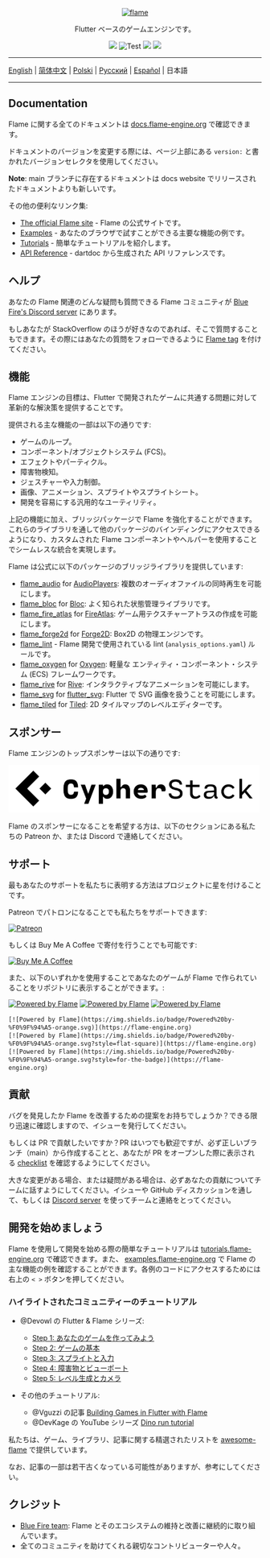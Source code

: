 <p align="center">
  <a href="https://flame-engine.org">
    <img alt="flame" width="200px" src="https://user-images.githubusercontent.com/6718144/101553774-3bc7b000-39ad-11eb-8a6a-de2daa31bd64.png">
  </a>
</p>

<p align="center">
Flutter ベースのゲームエンジンです。
</p>

<p align="center">
  <a title="Pub" href="https://pub.dev/packages/flame" ><img src="https://img.shields.io/pub/v/flame.svg?style=popout" /></a>
  <img src="https://github.com/flame-engine/flame/workflows/cicd/badge.svg?branch=main&event=push" alt="Test" />
  <a title="Discord" href="https://discord.gg/pxrBmy4" ><img src="https://img.shields.io/discord/509714518008528896.svg" /></a>
  <a title="Melos" href="https://github.com/invertase/melos"><img src="https://img.shields.io/badge/maintained%20with-melos-f700ff.svg"/></a>
</p>

---

[English](/README.md) | [简体中文](/i18n/README-ZH.md) | [Polski](/i18n/README-PL.md) | [Русский](/i18n/README-RU.md) | [Español](/i18n/README-ES.md) | 日本語

---

## Documentation

Flame に関する全てのドキュメントは [docs.flame-engine.org](https://docs.flame-engine.org/) で確認できます。

ドキュメントのバージョンを変更する際には、ページ上部にある `version:` と書かれたバージョンセレクタを使用してください。

**Note**: main ブランチに存在するドキュメントは docs website でリリースされたドキュメントよりも新しいです。

その他の便利なリンク集:

- [The official Flame site](https://flame-engine.org/) - Flame の公式サイトです。
- [Examples](https://examples.flame-engine.org/) - あなたのブラウザで試すことができる主要な機能の例です。
- [Tutorials](https://tutorials.flame-engine.org/) - 簡単なチュートリアルを紹介します。
- [API Reference](https://pub.dev/documentation/flame/latest/) - dartdoc から生成された API リファレンスです。

## ヘルプ

あなたの Flame 関連のどんな疑問も質問できる Flame コミュニティが [Blue Fire's Discord server](https://discord.gg/5unKpdQD78) にあります。

もしあなたが StackOverflow のほうが好きなのであれば、そこで質問することもできます。その際にはあなたの質問をフォローできるように [Flame tag](https://stackoverflow.com/questions/tagged/flame) を付けてください。

## 機能

Flame エンジンの目標は、Flutter で開発されたゲームに共通する問題に対して革新的な解決策を提供することです。

提供される主な機能の一部は以下の通りです:

- ゲームのループ。
- コンポーネント/オブジェクトシステム (FCS)。
- エフェクトやパーティクル。
- 障害物検知。
- ジェスチャーや入力制御。
- 画像、アニメーション、スプライトやスプライトシート。
- 開発を容易にする汎用的なユーティリティ。

上記の機能に加え、ブリッジパッケージで Flame を強化することができます。これらのライブラリを通して他のパッケージのバインディングにアクセスできるようになり、カスタムされた Flame コンポーネントやヘルパーを使用することでシームレスな統合を実現します。

Flame は公式に以下のパッケージのブリッジライブラリを提供しています:

- [flame_audio](https://github.com/flame-engine/flame/tree/main/packages/flame_audio) for
  [AudioPlayers](https://github.com/bluefireteam/audioplayers): 複数のオーディオファイルの同時再生を可能にします。
- [flame_bloc](https://github.com/flame-engine/flame/tree/main/packages/flame_bloc) for
  [Bloc](https://github.com/felangel/bloc): よく知られた状態管理ライブラリです。
- [flame_fire_atlas](https://github.com/flame-engine/flame/tree/main/packages/flame_fire_atlas) for
  [FireAtlas](https://github.com/flame-engine/fire-atlas): ゲーム用テクスチャーアトラスの作成を可能にします。
- [flame_forge2d](https://github.com/flame-engine/flame/tree/main/packages/flame_forge2d) for
  [Forge2D](https://github.com/flame-engine/forge2d): Box2D の物理エンジンです。
- [flame_lint](https://github.com/flame-engine/flame/tree/main/packages/flame_lint) -
  Flame 開発で使用されている lint (`analysis_options.yaml`) ルールです。
- [flame_oxygen](https://github.com/flame-engine/flame/tree/main/packages/flame_oxygen) for
  [Oxygen](https://github.com/flame-engine/oxygen): 軽量な エンティティ・コンポーネント・システム (ECS) フレームワークです。
- [flame_rive](https://github.com/flame-engine/flame/tree/main/packages/flame_rive) for
  [Rive](https://rive.app/): インタラクティブなアニメーションを可能にします。
- [flame_svg](https://github.com/flame-engine/flame/tree/main/packages/flame_svg) for
  [flutter_svg](https://github.com/dnfield/flutter_svg): Flutter で SVG 画像を扱うことを可能にします。
- [flame_tiled](https://github.com/flame-engine/flame/tree/main/packages/flame_tiled) for
  [Tiled](https://www.mapeditor.org/): 2D タイルマップのレベルエディターです。

## スポンサー

Flame エンジンのトップスポンサーは以下の通りです:

[![Cypher Stack](/media/logo_cypherstack.png)](https://cypherstack.com/)

Flame のスポンサーになることを希望する方は、以下のセクションにある私たちの Patreon か、または Discord で連絡してください。

## サポート

最もあなたのサポートを私たちに表明する方法はプロジェクトに星を付けることです。

Patreon でパトロンになることでも私たちをサポートできます:

[![Patreon](https://c5.patreon.com/external/logo/become_a_patron_button.png)](https://www.patreon.com/bluefireoss)

もしくは Buy Me A Coffee で寄付を行うことでも可能です:

[![Buy Me A Coffee](https://user-images.githubusercontent.com/835641/60540201-fcd7fa00-9ce4-11e9-87ec-1e98568e9f58.png)](https://www.buymeacoffee.com/bluefire)

また、以下のいずれかを使用することであなたのゲームが Flame で作られていることをリポジトリに表示することができます。:

[![Powered by Flame](https://img.shields.io/badge/Powered%20by-%F0%9F%94%A5-272727.svg)](https://flame-engine.org)
[![Powered by Flame](https://img.shields.io/badge/Powered%20by-%F0%9F%94%A5-272727.svg?style=flat-square)](https://flame-engine.org)
[![Powered by Flame](https://img.shields.io/badge/Powered%20by-%F0%9F%94%A5-272727.svg?style=for-the-badge)](https://flame-engine.org)

```
[![Powered by Flame](https://img.shields.io/badge/Powered%20by-%F0%9F%94%A5-orange.svg)](https://flame-engine.org)
[![Powered by Flame](https://img.shields.io/badge/Powered%20by-%F0%9F%94%A5-orange.svg?style=flat-square)](https://flame-engine.org)
[![Powered by Flame](https://img.shields.io/badge/Powered%20by-%F0%9F%94%A5-orange.svg?style=for-the-badge)](https://flame-engine.org)
```

## 貢献

バグを発見したか Flame を改善するための提案をお持ちでしょうか？できる限り迅速に確認しますので、イシューを発行してください。

もしくは PR で貢献したいですか？PR はいつでも歓迎ですが、必ず正しいブランチ（main）から作成することと、あなたが PR をオープンした際に表示される [checklist](.github/pull_request_template.md) を確認するようにしてください。

大きな変更がある場合、または疑問がある場合は、必ずあなたの貢献についてチームに話すようにしてください。イシューや GitHub ディスカッションを通して、もしくは [Discord server](https://discord.gg/pxrBmy4) を使ってチームと連絡をとってください。

## 開発を始めましょう

Flame を使用して開発を始める際の簡単なチュートリアルは [tutorials.flame-engine.org](https://tutorials.flame-engine.org) で確認できます。また、 [examples.flame-engine.org](https://examples.flame-engine.org) で Flame の主な機能の例を確認することができます。各例のコードにアクセスするためには右上の `< >` ボタンを押してください。

### ハイライトされたコミュニティーのチュートリアル

- @Devowl の Flutter & Flame シリーズ:

  - [Step 1: あなたのゲームを作ってみよう](https://medium.com/flutter-community/flutter-flame-step-1-create-your-game-b3b6ee387d77)
  - [Step 2: ゲームの基本](https://medium.com/flutter-community/flutter-flame-step-2-game-basics-48b4493424f3)
  - [Step 3: スプライトと入力](https://blog.devowl.de/flutter-flame-step-3-sprites-and-inputs-7ca9cc7c8b91)
  - [Step 4: 障害物とビューポート](https://blog.devowl.de/flutter-flame-step-4-collisions-viewport-ff2da048e3a6)
  - [Step 5: レベル生成とカメラ](https://blog.devowl.de/flutter-flame-step-5-level-generation-camera-62a060a286e3)

- その他のチュートリアル:
  - @Vguzzi の記事 [Building Games in Flutter with Flame](https://www.raywenderlich.com/27407121-building-games-in-flutter-with-flame-getting-started)
  - @DevKage の YouTube シリーズ [Dino run tutorial](https://www.youtube.com/playlist?list=PLiZZKL9HLmWOmQgYxWHuOHOWsUUlhCCOY)

私たちは、ゲーム、ライブラリ、記事に関する精選されたリストを [awesome-flame](https://github.com/flame-engine/awesome-flame) で提供しています。

なお、記事の一部は若干古くなっている可能性がありますが、参考にしてください。

## クレジット

- [Blue Fire team](https://github.com/orgs/bluefireteam/people): Flame とそのエコシステムの維持と改善に継続的に取り組んでいます。
- 全てのコミュニティを助けてくれる親切なコントリビューターや人々。
